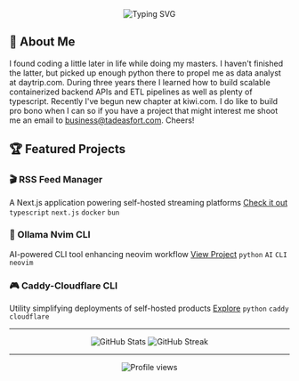<div align="center">
  <img src="https://readme-typing-svg.herokuapp.com?font=Fira+Code&pause=1000&color=2E9EF4&center=true&vCenter=true&width=1000&lines=Impersonating+a+software+engineer+since+2021" alt="Typing SVG" />
</div>

## 🚀 About Me

I found coding a little later in life while doing my masters. I haven't finished the latter, but picked up enough python there to propel me as data analyst at daytrip.com. During three years there I learned how to build scalable containerized backend APIs and ETL pipelines as well as plenty of typescript. Recently I've begun new chapter at kiwi.com. I do like to build pro bono when I can so if you have a project that might interest me shoot me an email to business@tadeasfort.com. Cheers!

## 🏆 Featured Projects

### 🎬 RSS Feed Manager
A Next.js application powering self-hosted streaming platforms
[Check it out](https://github.com/tadeasf/rss-feed-public)
`typescript` `next.js` `docker` `bun`

### 💬 Ollama Nvim CLI
AI-powered CLI tool enhancing neovim workflow
[View Project](https://github.com/tadeasf/ollama-nvim-cli)
`python` `AI` `CLI` `neovim`

### 🎮 Caddy-Cloudflare CLI
Utility simplifying deployments of self-hosted products
[Explore](https://github.com/tadeasf/caddy_cloudflare_cli)
`python` `caddy` `cloudflare`

---

<div align="center">
  <img src="https://github-readme-stats.vercel.app/api?username=tadeasf&show_icons=true&theme=tokyonight" alt="GitHub Stats" />
  <img src="https://github-readme-streak-stats.herokuapp.com/?user=tadeasf&theme=tokyonight" alt="GitHub Streak" />
</div>

---

<div align="center">
  <img src="https://komarev.com/ghpvc/?username=tadeasf&color=blue&style=flat-square" alt="Profile views" />
</div>
